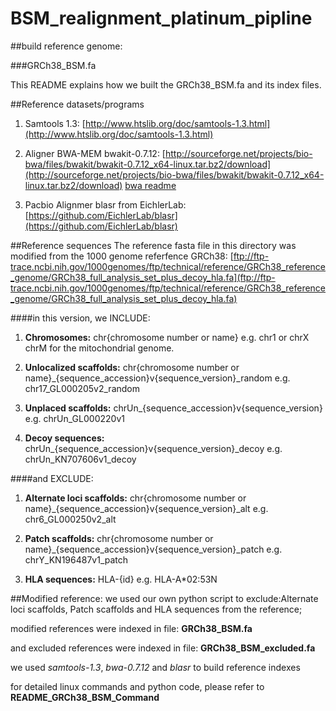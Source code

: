 # BSM_realignment_platinum_pipline

##build reference genome:

###GRCh38_BSM.fa

This README explains how we built the GRCh38_BSM.fa and its index files.

##Reference datasets/programs
1. Samtools 1.3:  [http://www.htslib.org/doc/samtools-1.3.html](http://www.htslib.org/doc/samtools-1.3.html)

2. Aligner BWA-MEM bwakit-0.7.12: [http://sourceforge.net/projects/bio-bwa/files/bwakit/bwakit-0.7.12_x64-linux.tar.bz2/download](http://sourceforge.net/projects/bio-bwa/files/bwakit/bwakit-0.7.12_x64-linux.tar.bz2/download)
                                  [bwa readme](https://github.com/lh3/bwa/blob/master/bwakit/README.md)

3. Pacbio Alignmer blasr from EichlerLab: [https://github.com/EichlerLab/blasr](https://github.com/EichlerLab/blasr)

##Reference sequences
The reference fasta file in this directory was modified from the 1000 genome referfence GRCh38:
[ftp://ftp-trace.ncbi.nih.gov/1000genomes/ftp/technical/reference/GRCh38_reference_genome/GRCh38_full_analysis_set_plus_decoy_hla.fa](ftp://ftp-trace.ncbi.nih.gov/1000genomes/ftp/technical/reference/GRCh38_reference_genome/GRCh38_full_analysis_set_plus_decoy_hla.fa)

####in this version, we INCLUDE:
1.  **Chromosomes:**
    chr{chromosome number or name}
    e.g. chr1 or chrX
    chrM for the mitochondrial genome.

2.  **Unlocalized scaffolds:**
    chr{chromosome number or name}_{sequence_accession}v{sequence_version}_random
    e.g. chr17_GL000205v2_random
    
3.  **Unplaced scaffolds:**
    chrUn_{sequence_accession}v{sequence_version}
    e.g. chrUn_GL000220v1
    
4.  **Decoy sequences:**
    chrUn_{sequence_accession}v{sequence_version}_decoy
    e.g. chrUn_KN707606v1_decoy


####and EXCLUDE:
 1. **Alternate loci scaffolds:**
    chr{chromosome number or name}_{sequence_accession}v{sequence_version}_alt
    e.g. chr6_GL000250v2_alt
    
2.  **Patch scaffolds:**
    chr{chromosome number or name}_{sequence_accession}v{sequence_version}_patch
    e.g. chrY_KN196487v1_patch 
    
3.  **HLA sequences:**
    HLA-{id}
    e.g. HLA-A*02:53N
 

##Modified reference:
we used our own python script to exclude:Alternate loci scaffolds, Patch scaffolds and HLA sequences from the reference; 

modified references were indexed in file: **GRCh38_BSM.fa**

and excluded references were indexed in file: **GRCh38_BSM_excluded.fa**

we used *samtools-1.3*, *bwa-0.7.12* and *blasr* to build reference indexes 

for detailed linux commands and python code, please refer to **README_GRCh38_BSM_Command**

